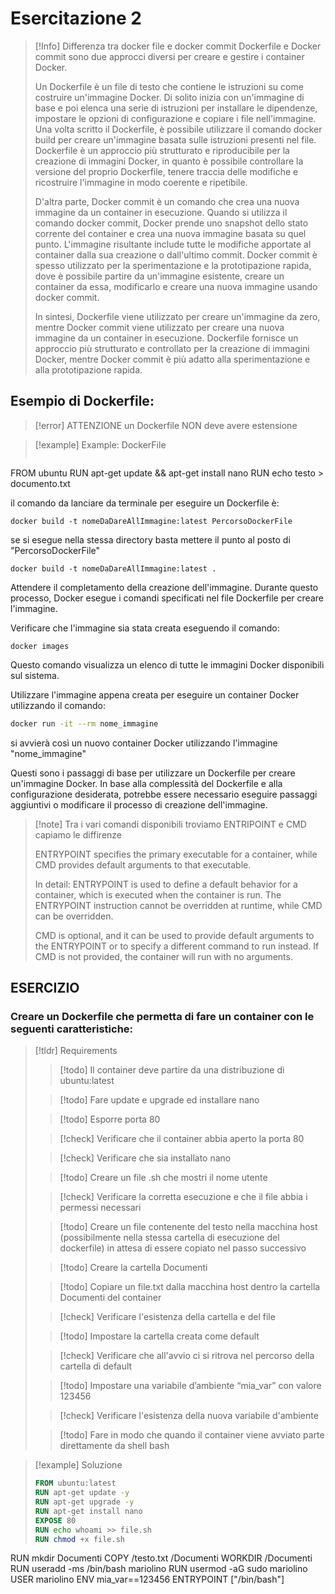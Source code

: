 # Esercitazione 2

> [!Info] Differenza tra docker file e docker commit
> Dockerfile e Docker commit sono due approcci diversi per creare e gestire i container Docker.
> 
>Un Dockerfile è un file di testo che contiene le istruzioni su come costruire un'immagine Docker. Di solito inizia con un'immagine di base e poi elenca una serie di istruzioni per installare le dipendenze, impostare le opzioni di configurazione e copiare i file nell'immagine. Una volta scritto il Dockerfile, è possibile utilizzare il comando docker build per creare un'immagine basata sulle istruzioni presenti nel file. Dockerfile è un approccio più strutturato e riproducibile per la creazione di immagini Docker, in quanto è possibile controllare la versione del proprio Dockerfile, tenere traccia delle modifiche e ricostruire l'immagine in modo coerente e ripetibile.
>
>D'altra parte, Docker commit è un comando che crea una nuova immagine da un container in esecuzione. Quando si utilizza il comando docker commit, Docker prende uno snapshot dello stato corrente del container e crea una nuova immagine basata su quel punto. L'immagine risultante include tutte le modifiche apportate al container dalla sua creazione o dall'ultimo commit. Docker commit è spesso utilizzato per la sperimentazione e la prototipazione rapida, dove è possibile partire da un'immagine esistente, creare un container da essa, modificarlo e creare una nuova immagine usando docker commit.
>
>In sintesi, Dockerfile viene utilizzato per creare un'immagine da zero, mentre Docker commit viene utilizzato per creare una nuova immagine da un container in esecuzione. Dockerfile fornisce un approccio più strutturato e controllato per la creazione di immagini Docker, mentre Docker commit è più adatto alla sperimentazione e alla prototipazione rapida.

## Esempio di Dockerfile:

> [!error] ATTENZIONE un  Dockerfile NON deve avere estensione

> [!example] Example: DockerFile
> ```dockerfile
FROM ubuntu
RUN apt-get update && apt-get install nano
RUN echo testo > documento.txt

il comando da lanciare da terminale per eseguire un Dockerfile è: 
```undefined
docker build -t nomeDaDareAllImmagine:latest PercorsoDockerFile
```

se si esegue nella stessa directory  basta mettere il punto al posto di "PercorsoDockerFile"
```undefined
docker build -t nomeDaDareAllImmagine:latest .
```

Attendere il completamento della creazione dell'immagine. Durante questo processo, Docker esegue i comandi specificati nel file Dockerfile per creare l'immagine.

Verificare che l'immagine sia stata creata eseguendo il comando:
```undefined
docker images
```
Questo comando visualizza un elenco di tutte le immagini Docker disponibili sul sistema.

Utilizzare l'immagine appena creata per eseguire un container Docker utilizzando il comando:
```bash
docker run -it --rm nome_immagine
```
si avvierà così un nuovo container Docker utilizzando l'immagine "nome_immagine"

Questi sono i passaggi di base per utilizzare un Dockerfile per creare un'immagine Docker. In base alla complessità del Dockerfile e alla configurazione desiderata, potrebbe essere necessario eseguire passaggi aggiuntivi o modificare il processo di creazione dell'immagine.

> [!note] Tra i vari comandi disponibili troviamo ENTRIPOINT e CMD capiamo le diffirenze
>
>ENTRYPOINT specifies the primary executable for a container, while CMD provides default arguments to that executable.
>
>In detail:
>ENTRYPOINT is used to define a default behavior for a container, which is executed when the container is run. The ENTRYPOINT instruction cannot be overridden at runtime, while CMD can be overridden.
>
>CMD is optional, and it can be used to provide default arguments to the ENTRYPOINT or to specify a different command to run instead. If CMD is not provided, the container will run with no arguments.

## ESERCIZIO
### Creare un Dockerfile che permetta di fare un container con le seguenti caratteristiche:

> [!tldr] Requirements
> > [!todo] Il container deve partire da una distribuzione di ubuntu:latest
> 
> > [!todo] Fare update e upgrade ed installare nano
> 
> >[!todo] Esporre porta 80
> 
> >[!check] Verificare che il container abbia aperto la porta 80
> 
> >[!check] Verificare che sia installato nano
> 
> >[!todo] Creare un file .sh che mostri il nome utente
> 
> >[!check] Verificare la corretta esecuzione e che il file abbia i permessi necessari
> 
> >[!todo] Creare un file contenente del testo nella macchina host (possibilmente nella stessa cartella di esecuzione del dockerfile) in attesa di essere copiato nel passo successivo
> 
> >[!todo] Creare la cartella Documenti
> 
> >[!todo] Copiare un file.txt dalla macchina host dentro la cartella Documenti del container
> 
> >[!check] Verificare l'esistenza della cartella e del file
> 
> >[!todo] Impostare la cartella creata come default
> 
> >[!check] Verificare che all'avvio ci si ritrova nel percorso della cartella di default
> 
> >[!todo] Impostare una variabile d’ambiente “mia_var” con valore 123456
> 
> >[!check] Verificare l'esistenza della nuova variabile d'ambiente
> 
> >[!todo] Fare in modo che quando il container viene avviato parte direttamente da shell bash

>[!example]  Soluzione
>
>```dockerfile
>FROM ubuntu:latest
>RUN apt-get update -y
>RUN apt-get upgrade -y
>RUN apt-get install nano
>EXPOSE 80
>RUN echo whoami >> file.sh
>RUN chmod +x file.sh
RUN mkdir Documenti
COPY /testo.txt /Documenti
WORKDIR /Documenti
RUN useradd -ms /bin/bash mariolino
RUN usermod -aG sudo mariolino
USER mariolino
ENV mia_var==123456
ENTRYPOINT ["/bin/bash"]
